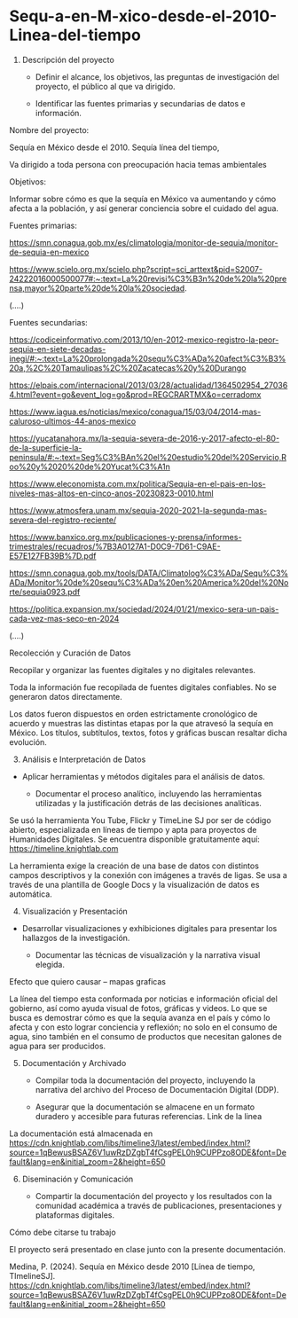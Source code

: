 # Sequ-a-en-M-xico-desde-el-2010-Linea-del-tiempo
 

1. Descripción del proyecto  

 

   - Definir el alcance, los objetivos, las preguntas de investigación del proyecto, el público al que va dirigido. 

   - Identificar las fuentes primarias y secundarias de datos e información. 

 

Nombre del proyecto:  

Sequía en México desde el 2010. Sequía línea del tiempo, 

Va dirigido a toda persona con preocupación hacia temas ambientales  

Objetivos: 

Informar sobre cómo es que la sequía en México va aumentando y cómo afecta a la población, y así generar conciencia sobre el cuidado del agua.  

 

Fuentes primarias: 

https://smn.conagua.gob.mx/es/climatologia/monitor-de-sequia/monitor-de-sequia-en-mexico  

https://www.scielo.org.mx/scielo.php?script=sci_arttext&pid=S2007-24222016000500077#:~:text=La%20revisi%C3%B3n%20de%20la%20prensa,mayor%20parte%20de%20la%20sociedad.  

(….) 

 

Fuentes secundarias: 

 

https://codiceinformativo.com/2013/10/en-2012-mexico-registro-la-peor-sequia-en-siete-decadas-inegi/#:~:text=La%20prolongada%20sequ%C3%ADa%20afect%C3%B3%20a,%2C%20Tamaulipas%2C%20Zacatecas%20y%20Durango  

https://elpais.com/internacional/2013/03/28/actualidad/1364502954_270364.html?event=go&event_log=go&prod=REGCRARTMX&o=cerradomx  

https://www.iagua.es/noticias/mexico/conagua/15/03/04/2014-mas-caluroso-ultimos-44-anos-mexico  

https://yucatanahora.mx/la-sequia-severa-de-2016-y-2017-afecto-el-80-de-la-superficie-la-peninsula/#:~:text=Seg%C3%BAn%20el%20estudio%20del%20Servicio,Roo%20y%2020%20de%20Yucat%C3%A1n  

 https://www.eleconomista.com.mx/politica/Sequia-en-el-pais-en-los-niveles-mas-altos-en-cinco-anos-20230823-0010.html  

 https://www.atmosfera.unam.mx/sequia-2020-2021-la-segunda-mas-severa-del-registro-reciente/  

https://www.banxico.org.mx/publicaciones-y-prensa/informes-trimestrales/recuadros/%7B3A0127A1-D0C9-7D61-C9AE-E57E127FB39B%7D.pdf 

https://smn.conagua.gob.mx/tools/DATA/Climatolog%C3%ADa/Sequ%C3%ADa/Monitor%20de%20sequ%C3%ADa%20en%20America%20del%20Norte/sequia0923.pdf  

https://politica.expansion.mx/sociedad/2024/01/21/mexico-sera-un-pais-cada-vez-mas-seco-en-2024  

(….) 

 

 

Recolección y Curación de Datos 

   

Recopilar y organizar las fuentes digitales y no digitales relevantes. 

 

Toda la información fue recopilada de fuentes digitales confiables. No se generaron datos directamente.  

Los datos fueron dispuestos en orden estrictamente cronológico de acuerdo y muestras las distintas etapas por la que atravesó la sequía en México. Los títulos, subtítulos, textos, fotos y gráficas buscan resaltar dicha evolución. 

 

 

 

3. Análisis e Interpretación de Datos  

    

- Aplicar herramientas y métodos digitales para el análisis de datos. 

   - Documentar el proceso analítico, incluyendo las herramientas utilizadas y la justificación detrás de las decisiones analíticas. 

 

Se usó la herramienta You Tube, Flickr y TimeLine SJ por ser de código abierto, especializada en líneas de tiempo y apta para proyectos de Humanidades Digitales. Se encuentra disponible gratuitamente aquí: https://timeline.knightlab.com 

La herramienta exige la creación de una base de datos con distintos campos  descriptivos y la conexión con imágenes a través de ligas. Se usa a través de una plantilla de Google Docs y la visualización de datos es automática. 

 

 

 

4. Visualización y Presentación  

 

 - Desarrollar visualizaciones y exhibiciones digitales para presentar los hallazgos de la investigación. 

   - Documentar las técnicas de visualización y la narrativa visual elegida. 

 

Efecto que quiero causar – mapas graficas 

La línea del tiempo esta conformada por noticias e información oficial del gobierno, así como ayuda visual de fotos, gráficas y videos. Lo que se busca es demostrar cómo es que la sequía avanza en el país y cómo lo afecta y con esto lograr conciencia y reflexión; no solo en el consumo de agua, sino también en el consumo de productos que necesitan galones de agua para ser producidos. 

   

5. Documentación y Archivado 

 

   - Compilar toda la documentación del proyecto, incluyendo la narrativa del archivo del Proceso de Documentación Digital (DDP). 

   - Asegurar que la documentación se almacene en un formato duradero y accesible para futuras referencias. Link de la linea  

 

La documentación está almacenada en https://cdn.knightlab.com/libs/timeline3/latest/embed/index.html?source=1qBewusBSAZ6V1uwRzDZgbT4fCsgPEL0h9CUPPzo8ODE&font=Default&lang=en&initial_zoom=2&height=650  

 

6. Diseminación y Comunicación  

 

   - Compartir la documentación del proyecto y los resultados con la comunidad académica a través de publicaciones, presentaciones y plataformas digitales. 

Cómo debe citarse tu trabajo 

 

El proyecto será presentado en clase junto con la presente documentación.  

 

Medina, P. (2024). Sequía en México desde 2010 [Línea de tiempo, TImelineSJ]. https://cdn.knightlab.com/libs/timeline3/latest/embed/index.html?source=1qBewusBSAZ6V1uwRzDZgbT4fCsgPEL0h9CUPPzo8ODE&font=Default&lang=en&initial_zoom=2&height=650  

 
